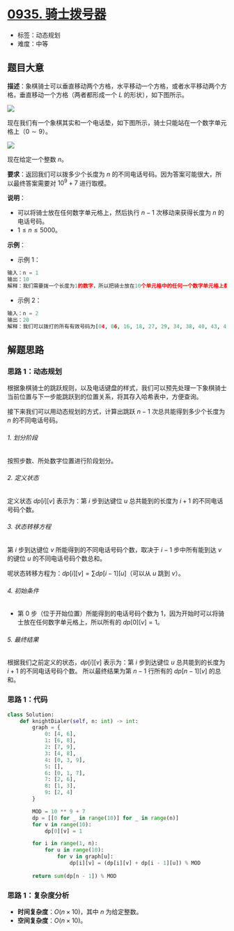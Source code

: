 # [0935. 骑士拨号器](https://leetcode.cn/problems/knight-dialer/)

- 标签：动态规划
- 难度：中等

## 题目大意

**描述**：象棋骑士可以垂直移动两个方格，水平移动一个方格，或者水平移动两个方格，垂直移动一个方格（两者都形成一个 $L$ 的形状），如下图所示。

![](https://assets.leetcode.com/uploads/2020/08/18/chess.jpg)

现在我们有一个象棋其实和一个电话垫，如下图所示，骑士只能站在一个数字单元格上（$0 \sim 9$）。

![](https://assets.leetcode.com/uploads/2020/08/18/phone.jpg)

现在给定一个整数 $n$。

**要求**：返回我们可以拨多少个长度为 $n$ 的不同电话号码。因为答案可能很大，所以最终答案需要对 $10^9 + 7$ 进行取模。

**说明**：

- 可以将骑士放在任何数字单元格上，然后执行 $n - 1$ 次移动来获得长度为 $n$ 的电话号码。
- $1 \le n \le 5000$。

**示例**：

- 示例 1：

```Python
输入：n = 1
输出：10
解释：我们需要拨一个长度为1的数字，所以把骑士放在10个单元格中的任何一个数字单元格上都能满足条件。
```

- 示例 2：

```Python
输入：n = 2
输出：20
解释：我们可以拨打的所有有效号码为[04, 06, 16, 18, 27, 29, 34, 38, 40, 43, 49, 60, 61, 67, 72, 76, 81, 83, 92, 94]
```

## 解题思路

### 思路 1：动态规划

根据象棋骑士的跳跃规则，以及电话键盘的样式，我们可以预先处理一下象棋骑士当前位置与下一步能跳跃到的位置关系，将其存入哈希表中，方便查询。

接下来我们可以用动态规划的方式，计算出跳跃 $n - 1$ 次总共能得到多少个长度为 $n$ 的不同电话号码。

###### 1. 划分阶段

按照步数、所处数字位置进行阶段划分。

###### 2. 定义状态

定义状态 $dp[i][v]$ 表示为：第 $i$ 步到达键位 $u$ 总共能到的长度为 $i + 1$ 的不同电话号码个数。

###### 3. 状态转移方程

第 $i$ 步到达键位 $v$ 所能得到的不同电话号码个数，取决于 $i - 1$ 步中所有能到达 $v$ 的键位 $u$ 的不同电话号码个数总和。

呢状态转移方程为：$dp[i][v] = \sum dp[i - 1][u]$（可以从 $u$ 跳到 $v$）。

###### 4. 初始条件

- 第 $0$ 步（位于开始位置）所能得到的电话号码个数为 $1$，因为开始时可以将骑士放在任何数字单元格上，所以所有的 $dp[0][v] = 1$。

###### 5. 最终结果

根据我们之前定义的状态，$dp[i][v]$ 表示为：第 $i$ 步到达键位 $u$ 总共能到的长度为 $i + 1$ 的不同电话号码个数。 所以最终结果为第 $n - 1$ 行所有的 $dp[n - 1][v]$ 的总和。

###  思路 1：代码

```Python
class Solution:
    def knightDialer(self, n: int) -> int:
        graph = {
            0: [4, 6],
            1: [6, 8],
            2: [7, 9],
            3: [4, 8],
            4: [0, 3, 9],
            5: [],
            6: [0, 1, 7],
            7: [2, 6],
            8: [1, 3],
            9: [2, 4]
        }

        MOD = 10 ** 9 + 7
        dp = [[0 for _ in range(10)] for _ in range(n)]
        for v in range(10):
            dp[0][v] = 1

        for i in range(1, n):
            for u in range(10):
                for v in graph[u]:
                    dp[i][v] = (dp[i][v] + dp[i - 1][u]) % MOD
        
        return sum(dp[n - 1]) % MOD
```

### 思路 1：复杂度分析

- **时间复杂度**：$O(n \times 10)$，其中 $n$ 为给定整数。
- **空间复杂度**：$O(n \times 10)$。

